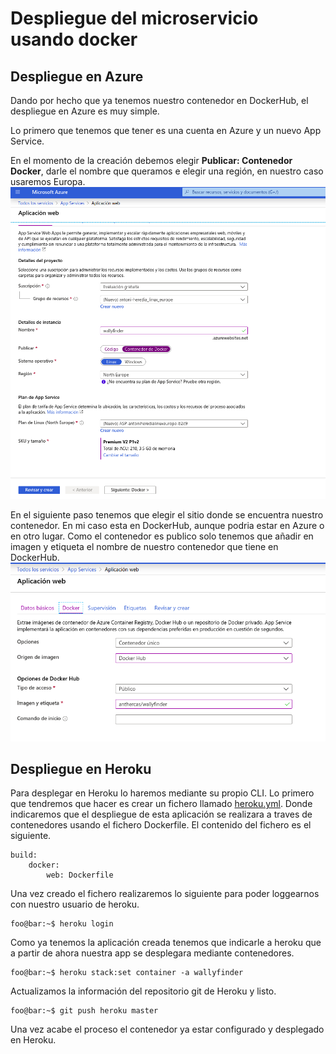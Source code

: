 # Despliegue del microservicio usando docker
## Despliegue en Azure

Dando por hecho que ya tenemos nuestro contenedor en DockerHub, el despliegue en Azure es muy simple. 

Lo primero que tenemos que tener es una cuenta en Azure y un nuevo App Service. 

En el  momento de la creación debemos elegir __Publicar: Contenedor Docker__, darle el nombre que queramos e elegir una región, en nuestro caso usaremos Europa. 
![Vista de la configuración](./imagenes/azureDocker1.png)

En el siguiente paso tenemos que elegir el sitio donde se encuentra nuestro contenedor. En mi caso esta en DockerHub, aunque podria estar en Azure o en otro lugar. Como el contenedor es publico solo tenemos que añadir en imagen y etiqueta el nombre de nuestro contenedor que tiene en DockerHub.  
![Vista de la configuración](./imagenes/azureDocker2.png)

## Despliegue en Heroku

Para desplegar en Heroku lo haremos mediante su propio CLI. Lo primero que tendremos que hacer es crear un fichero llamado [heroku.yml](../heroku.yml). Donde indicaremos que el despliegue de esta aplicación se realizara a traves de contenedores usando el fichero Dockerfile. El contenido del fichero es el siguiente. 

```
build:
    docker:
        web: Dockerfile
```

Una vez creado el fichero realizaremos lo siguiente para poder loggearnos con nuestro usuario de heroku. 
```
foo@bar:~$ heroku login
```

Como ya tenemos la aplicación creada tenemos que indicarle a heroku que a partir de ahora nuestra app se desplegara mediante contenedores. 

```
foo@bar:~$ heroku stack:set container -a wallyfinder
```

Actualizamos la información del repositorio git de Heroku y listo. 

```
foo@bar:~$ git push heroku master
```

Una vez acabe el proceso el contenedor ya estar configurado y desplegado en Heroku. 